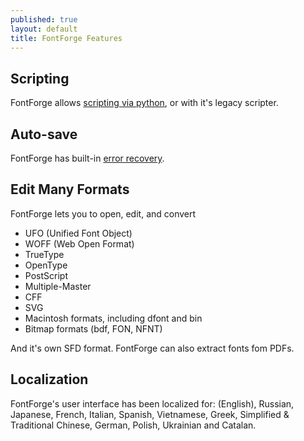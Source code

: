 ```yaml
---
published: true
layout: default
title: FontForge Features
---
```



Scripting
---------

FontForge allows [scripting via python](http://dmtr.org/ff.php), or with it's legacy scripter.

Auto-save
---------

FontForge has built-in [error recovery](/en-US/documentation/reference/errrecovery/).


Edit Many Formats
-----------------

FontForge lets you to open, edit, and convert

-   UFO (Unified Font Object)
-   WOFF (Web Open Format)
-   TrueType
-   OpenType
-   PostScript
-   Multiple-Master
-   CFF
-   SVG 
-   Macintosh formats, including dfont and bin
-   Bitmap formats (bdf, FON, NFNT)

And it's own SFD format. FontForge can also extract fonts fom PDFs.

Localization
------------

FontForge's user interface has been localized for: (English), Russian,
Japanese, French, Italian, Spanish, Vietnamese, Greek, Simplified &
Traditional Chinese, German, Polish, Ukrainian and Catalan.
